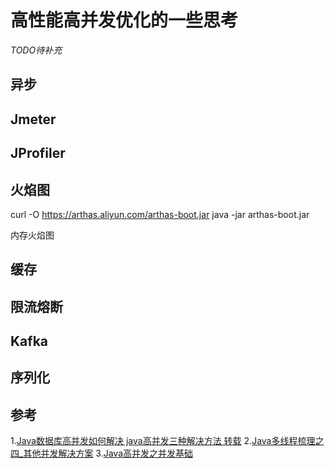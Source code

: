 # 高性能高并发优化的一些思考
*TODO待补充*

## 异步

## Jmeter


## JProfiler

## 火焰图
curl -O https://arthas.aliyun.com/arthas-boot.jar
java -jar arthas-boot.jar


内存火焰图


## 缓存


## 限流熔断

## Kafka

## 序列化



## 参考
1.[Java数据库高并发如何解决 java高并发三种解决方法 转载](https://blog.51cto.com/u_12968/6494578)
2.[Java多线程梳理之四_其他并发解决方案](https://zhuanlan.zhihu.com/p/350633012)
3.[Java高并发之并发基础](https://zhuanlan.zhihu.com/p/58181957)